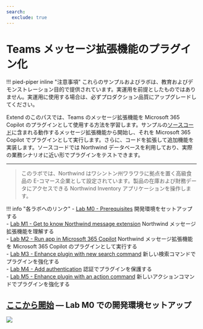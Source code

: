 ```yaml
---
search:
  exclude: true
---
```

# Teams メッセージ拡張機能のプラグイン化

!!! pied-piper inline "注意事項"
    これらのサンプルおよびラボは、教育およびデモンストレーション目的で提供されています。実運用を前提としたものではありません。実運用に使用する場合は、必ずプロダクション品質にアップグレードしてください。

Extend のこのパスでは、Teams のメッセージ拡張機能を Microsoft 365 Copilot のプラグインとして使用する方法を学習します。サンプルの[ソースコード](https://github.com/microsoft/copilot-camp/tree/main/src/extend-message-ext/Lab01-Run-NW-Teams/Northwind)に含まれる動作するメッセージ拡張機能から開始し、それを Microsoft 365 Copilot でプラグインとして実行します。さらに、コードを拡張して追加機能を実装します。ソースコードでは Northwind データベースを利用しており、実際の業務シナリオに近い形でプラグインをテストできます。

<hr />

> このラボでは、Northwind はワシントン州ワラワラに拠点を置く高級食品の E-コマース企業として設定されています。製品の在庫および財務データにアクセスできる Northwind Inventory アプリケーションを操作します。

!!! info "各ラボへのリンク"
    - [Lab M0 - Prerequisites](/copilot-camp/pages/extend-message-ext/00-prerequisites) 開発環境をセットアップする  
    - [Lab M1 - Get to know Northwind message extension](/copilot-camp/pages/extend-message-ext/01-nw-teams-app) Northwind メッセージ拡張機能を理解する  
    - [Lab M2 - Run app in Microsoft 365 Copilot](/copilot-camp/pages/extend-message-ext/02-nw-plugin) Northwind メッセージ拡張機能を Microsoft 365 Copilot のプラグインとして実行する  
    - [Lab M3 - Enhance plugin with new search command](/copilot-camp/pages/extend-message-ext/03-enhance-nw-plugin) 新しい検索コマンドでプラグインを強化する  
    - [Lab M4 - Add authentication](/copilot-camp/pages/extend-message-ext/04-add-authentication) 認証でプラグインを保護する  
    - [Lab M5 - Enhance plugin with an action command](/copilot-camp/pages/extend-message-ext/05-add-action) 新しいアクションコマンドでプラグインを強化する  

## <a href="./00-prerequisites">ここから開始</a> — Lab M0 での開発環境セットアップ

<img src="https://m365-visitor-stats.azurewebsites.net/copilot-camp/extend-message-ext/index" />